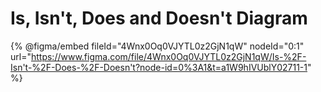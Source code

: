 # Is, Isn't, Does and Doesn't Diagram

{% @figma/embed fileId="4Wnx0Oq0VJYTL0z2GjN1qW" nodeId="0:1" url="https://www.figma.com/file/4Wnx0Oq0VJYTL0z2GjN1qW/Is-%2F-Isn't-%2F-Does-%2F-Doesn't?node-id=0%3A1&t=a1W9hIVUblY02711-1" %}
